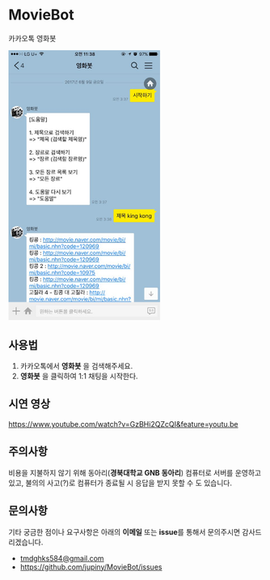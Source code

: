 # MovieBot
카카오톡 영화봇

<img src="./img/example.jpeg" width="300">

## 사용법
1. 카카오톡에서 **영화봇** 을 검색해주세요.
2. **영화봇** 을 클릭하여 1:1 채팅을 시작한다.

## 시연 영상

https://www.youtube.com/watch?v=GzBHi2QZcQI&feature=youtu.be


## 주의사항
비용을 지불하지 않기 위해 동아리(**경북대학교 GNB 동아리**) 컴퓨터로 서버를 운영하고 있고, 불의의 사고(?)로 컴퓨터가 종료될 시 응답을 받지 못할 수 도 있습니다.

## 문의사항
기타 궁금한 점이나 요구사항은 아래의 **이메일** 또는 **issue**를 통해서 문의주시면 감사드리겠습니다.

- tmdghks584@gmail.com
- https://github.com/jupiny/MovieBot/issues